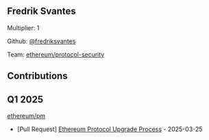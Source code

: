 
## Fredrik Svantes
Multiplier: 1

Github: [@fredriksvantes](https://github.com/fredriksvantes)

Team: [ethereum/protocol-security](https://github.com/ethereum/protocol-security/)

## Contributions

## Q1 2025

[ethereum/pm](https://github.com/ethereum/pm)
* [Pull Request] [Ethereum Protocol Upgrade Process](https://github.com/ethereum/pm/pull/1409) - 2025-03-25
